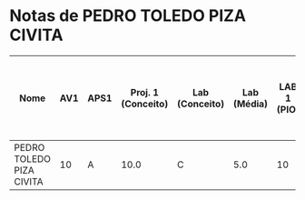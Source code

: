 # Notas de PEDRO TOLEDO PIZA CIVITA

| Nome | AV1 | APS1 | Proj. 1 (Conceito) | Lab (Conceito) | Lab (Média) | LAB 1 (PIO) | LAB 2 (DRIVER) | LAB 3 (PIO IRQ) | LAB 4 (RTOS) | LAB 5 (RTOS - HC-SR04) | LAB 6 (RTOS - IMU) | LAB 7 (RTOS - LCD-LVGL) | LAB 8 (TC - RTC - RTT) | LAB 9 (RTOS - MUTEX) | LAB 10 (WIFI) |
| --- | --- | --- | --- | --- | --- | --- | --- | --- | --- | --- | --- | --- | --- | --- | --- |
| PEDRO TOLEDO PIZA CIVITA | 10 | A | 10.0 | C | 5.0 | 10 | 10 | 10 | 10 | 5 | D (code quality/cppcheck) | D (code quality/cppcheck) | - | - | - |
